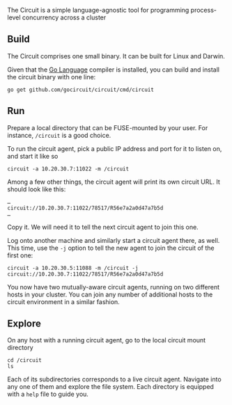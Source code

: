 
The Circuit is a simple language-agnostic tool for programming process-level concurrency across a cluster


Build
-----

The Circuit comprises one small binary. It can be built for Linux and Darwin.

Given that the [Go Language](http://golang.org) compiler is installed,
you can build and install the circuit binary with one line:

	go get github.com/gocircuit/circuit/cmd/circuit

Run
---

Prepare a local directory that can be FUSE-mounted by your user. 
For instance, `/circuit` is a good choice.

To run the circuit agent, pick a public IP address and port for it to
listen on, and start it like so

	circuit -a 10.20.30.7:11022 -m /circuit

Among a few other things, the circuit agent will print its own circuit URL.
It should look like this:

	…
	circuit://10.20.30.7:11022/78517/R56e7a2a0d47a7b5d
	…

Copy it. We will need it to tell the next circuit agent to join this one.

Log onto another machine and similarly start a circuit agent there, as well.
This time, use the `-j` option to tell the new agent to join the
circuit of the first one:

	circuit -a 10.20.30.5:11088 -m /circuit -j circuit://10.20.30.7:11022/78517/R56e7a2a0d47a7b5d

You now have two mutually-aware circuit agents, running on two different hosts in your cluster.
You can join any number of additional hosts to the circuit environment in a similar fashion.

Explore
-------

On any host with a running circuit agent, go to the local circuit mount directory

	cd /circuit
	ls

Each of its subdirectories corresponds to a live circuit agent. Navigate into
any one of them and explore the file system. Each directory is equipped with a
`help` file to guide you.
